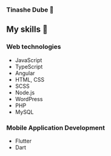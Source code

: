 ### Tinashe Dube 👋

## My skills 📜

### Web technologies

- JavaScript
- TypeScript
- Angular
- HTML, CSS
- SCSS
- Node.js
- WordPress
- PHP
- MySQL

### Mobile Application Development

- Flutter
- Dart 





<!--
**tinazhe/tinazhe** is a ✨ _special_ ✨ repository because its `README.md` (this file) appears on your GitHub profile.

Here are some ideas to get you started:

- 🔭 I’m currently working on ...
- 🌱 I’m currently learning ...
- 👯 I’m looking to collaborate on ...
- 🤔 I’m looking for help with ...
- 💬 Ask me about ...
- 📫 How to reach me: ...
- 😄 Pronouns: ...
- ⚡ Fun fact: ...
-->
